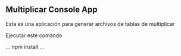 

## Multiplicar Console App

Esta es una aplicación para generar archivos de tablas de multiplicar

Ejecutar este comando

...
npm install
...